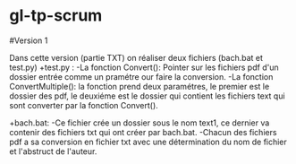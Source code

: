 # gl-tp-scrum

#Version 1

Dans cette version (partie TXT) on réaliser deux fichiers (bach.bat et test.py) 
+test.py : 
    -La fonction Convert(): Pointer sur les fichiers pdf d'un dossier entrée comme un pramétre our faire la conversion. 
    -La fonction ConvertMultiple(): la fonction prend deux paramétres, le premier est le dossier des pdf, le deuxiéme est le dossier qui contient les fichiers text qui sont converter par la fonction Convert().

+bach.bat: 
    -Ce fichier crée un dossier sous le nom text1, ce dernier va contenir des fichiers txt qui ont créer par bach.bat. 
    -Chacun des fichiers pdf a sa conversion en fichier txt avec une détermination du nom de fichier et l'abstruct de l'auteur.
